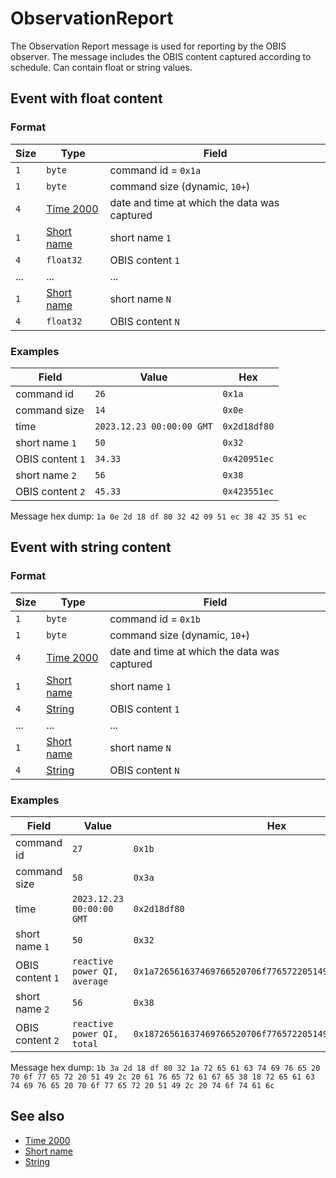 # ObservationReport

The Observation Report message is used for reporting by the OBIS observer.
The message includes the OBIS content captured according to schedule.
Can contain float or string values.


## Event with float content

### Format

| Size | Type                                 | Field                                        |
| ---- | ------------------------------------ | -------------------------------------------- |
| `1`  | `byte`                               | command id = `0x1a`                          |
| `1`  | `byte`                               | command size (dynamic, `10+`)                |
| `4`  | [Time 2000](../types.md#time-2000)   | date and time at which the data was captured |
| `1`  | [Short name](../types.md#short-name) | short name `1`                               |
| `4`  | `float32`                            | OBIS content `1`                             |
| ...  | ...                                  | ...                                          |
| `1`  | [Short name](../types.md#short-name) | short name `N`                               |
| `4`  | `float32`                            | OBIS content `N`                             |

### Examples

| Field            | Value                     | Hex          |
| ---------------- | ------------------------- | ------------ |
| command id       | `26`                      | `0x1a`       |
| command size     | `14`                      | `0x0e`       |
| time             | `2023.12.23 00:00:00 GMT` | `0x2d18df80` |
| short name `1`   | `50`                      | `0x32`       |
| OBIS content `1` | `34.33`                   | `0x420951ec` |
| short name `2`   | `56`                      | `0x38`       |
| OBIS content `2` | `45.33`                   | `0x423551ec` |

Message hex dump: `1a 0e 2d 18 df 80 32 42 09 51 ec 38 42 35 51 ec`


## Event with string content

### Format

| Size | Type                                 | Field                                        |
| ---- | ------------------------------------ | -------------------------------------------- |
| `1`  | `byte`                               | command id = `0x1b`                          |
| `1`  | `byte`                               | command size (dynamic, `10+`)                |
| `4`  | [Time 2000](../types.md#time-2000)   | date and time at which the data was captured |
| `1`  | [Short name](../types.md#short-name) | short name `1`                               |
| `4`  | [String](../types.md#string)         | OBIS content `1`                             |
| ...  | ...                                  | ...                                          |
| `1`  | [Short name](../types.md#short-name) | short name `N`                               |
| `4`  | [String](../types.md#string)         | OBIS content `N`                             |

### Examples

| Field            | Value                        | Hex                                                        |
| ---------------- | ---------------------------- | ---------------------------------------------------------- |
| command id       | `27`                         | `0x1b`                                                     |
| command size     | `58`                         | `0x3a`                                                     |
| time             | `2023.12.23 00:00:00 GMT`    | `0x2d18df80`                                               |
| short name `1`   | `50`                         | `0x32`                                                     |
| OBIS content `1` | `reactive power QI, average` | `0x1a726561637469766520706f7765722051492c2061766572616765` |
| short name `2`   | `56`                         | `0x38`                                                     |
| OBIS content `2` | `reactive power QI, total`   | `0x18726561637469766520706f7765722051492c20746f74616c`     |

Message hex dump: `1b 3a 2d 18 df 80 32 1a 72 65 61 63 74 69 76 65 20 70 6f 77 65 72 20 51 49 2c 20 61 76 65 72 61 67 65 38 18 72 65 61 63 74 69 76 65 20 70 6f 77 65 72 20 51 49 2c 20 74 6f 74 61 6c`


## See also

* [Time 2000](../types.md#time-2000)
* [Short name](../types.md#short-name)
* [String](../types.md#string)

